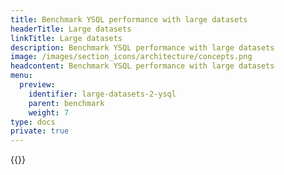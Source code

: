 ```yaml
---
title: Benchmark YSQL performance with large datasets
headerTitle: Large datasets
linkTitle: Large datasets
description: Benchmark YSQL performance with large datasets
image: /images/section_icons/architecture/concepts.png
headcontent: Benchmark YSQL performance with large datasets
menu:
  preview:
    identifier: large-datasets-2-ysql
    parent: benchmark
    weight: 7
type: docs
private: true
---
```

<!-- Page DISABLED for lack of content -->

{{<api-tabs>}}
